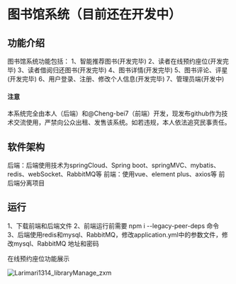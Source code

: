 # 图书馆系统（目前还在开发中）
## 功能介绍
图书馆系统功能包括：
1、智能推荐图书(开发完毕)
2、读者在线预约座位(开发完毕)
3、读者借阅归还图书(开发完毕)
4、图书详情(开发完毕)
5、图书评论、评星(开发完毕)
6、用户登录、注册、修改个人信息(开发完毕)
7、管理员端(开发中)

#### 注意
本系统完全由本人（后端）和@Cheng-bei7（前端）开发，现发布github作为技术交流使用，严禁向公众出租、发售该系统。如若违规，本人依法追究民事责任。
## 软件架构
后端：后端使用技术为springCloud、Spring boot、springMVC、mybatis、redis、webSocket、RabbitMQ等
前端：使用vue、element plus、axios等
前后端分离项目
## 运行
1、下载前端和后端文件
2、前端运行前需要 npm i --legacy-peer-deps 命令
3、后端使用redis和mysql、RabbitMQ，修改application.yml中的参数文件，修改mysql、RabbitMQ 地址和密码

在线预约座位功能展示

![Larimari1314_libraryManage_zxm](https://user-images.githubusercontent.com/87918586/199652643-999b0ea1-c7b1-415e-8e37-549d182cd8e0.gif)


